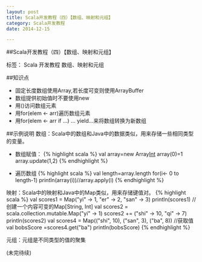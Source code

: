 ```yaml
---
layout: post
title: Scala开发教程（四）【数组、映射和元组】
category: Scala开发教程
date: 2014-12-15

---
```


##Scala开发教程（四）【数组、映射和元组】

标签： Scala 开发教程 数组、映射和元组

##知识点
>
- 固定长度数组使用Array,若长度可变则使用ArrayBuffer
- 数组提供初始值时不要使用new
- 用()访问数组元素
- 用for(elem <- arr)遍历数组元素
- 用for(elem <- arr if ...) ... yield...来将数组转换为新数组

<!-- more -->

##示例说明
数组：Scala中的数组和Java中的数据类似，用来存储一些相同类型的变量。
- 数组赋值：
{% highlight scala %}
val array=new Array[Int](3)
array(0)=1
array.update(1,2)
{% endhighlight %}

- 遍历数组
{% highlight scala %}
    val length=array.length
    for(i<- 0 to length-1)
      println(array(i))//array.apply(i)
{% endhighlight %}

映射：Scala中的映射和Java中的Map类似，用来存储键值对。
{% highlight scala %}
    val scores1 = Map("yi" -> 1, "er" -> 2, "san" -> 3)
    println(scores1)
    //创建一个内容可变的Map[String, Int]
    val scores2 = scala.collection.mutable.Map("yi" -> 1)
    scores2 += ("shi" -> 10, "qi" -> 7)
    println(scores2)
    val scores4 = Map(("shi", 10), ("san", 3), ("ba", 8))
    //获取值
    val bobsScore =scores4.get("ba")
   println(bobsScore)
{% endhighlight %}

元组：元组是不同类型的值的聚集



(未完待续)

















